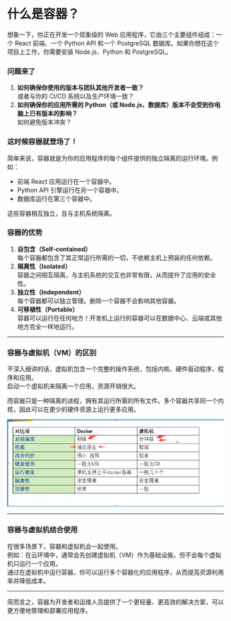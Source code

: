 # 什么是容器？

想象一下，你正在开发一个现象级的 Web 应用程序，它由三个主要组件组成：一个 React 前端、一个 Python API 和一个 PostgreSQL 数据库。如果你想在这个项目上工作，你需要安装 Node.js、Python 和 PostgreSQL。

### **问题来了**
1. **如何确保你使用的版本与团队其他开发者一致？**  
或者与你的 CI/CD 系统以及生产环境一致？
2. **如何确保你的应用所需的 Python（或 Node.js、数据库）版本不会受到你电脑上已有版本的影响？**  
如何避免版本冲突？

### **这时候容器就登场了！**
简单来说，容器就是为你的应用程序的每个组件提供的独立隔离的运行环境。例如：

+ 前端 React 应用运行在一个容器中。
+ Python API 引擎运行在另一个容器中。
+ 数据库运行在第三个容器中。

这些容器相互独立，且与主机系统隔离。

### **容器的优势**
1. **自包含（Self-contained）**  
每个容器都包含了其正常运行所需的一切，不依赖主机上预装的任何依赖。
2. **隔离性（Isolated）**  
容器之间相互隔离，与主机系统的交互也非常有限，从而提升了应用的安全性。
3. **独立性（Independent）**  
每个容器都可以独立管理。删除一个容器不会影响其他容器。
4. **可移植性（Portable）**  
容器可以运行在任何地方！开发机上运行的容器可以在数据中心、云端或其他地方完全一样地运行。

---

### **容器与虚拟机（VM）的区别**
不深入细讲的话，虚拟机包含一个完整的操作系统，包括内核、硬件驱动程序、程序和应用。  
启动一个虚拟机来隔离一个应用，资源开销很大。

而容器只是一种隔离的进程，拥有其运行所需的所有文件。多个容器共享同一个内核，因此可以在更少的硬件资源上运行更多应用。

![](../assets/concepts/docker-vs-vwmare.png)

---

### **容器与虚拟机结合使用**
在很多场景下，容器和虚拟机会一起使用。  
例如：在云环境中，通常会先创建虚拟机（VM）作为基础设施，但不会每个虚拟机只运行一个应用。  
通过在虚拟机中运行容器，你可以运行多个容器化的应用程序，从而提高资源利用率并降低成本。

---

简而言之，容器为开发者和运维人员提供了一个更轻量、更高效的解决方案，可以更方便地管理和部署应用程序。

